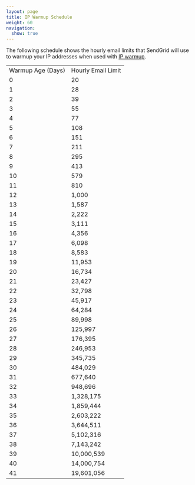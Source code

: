 ```yaml
---
layout: page
title: IP Warmup Schedule
weight: 60
navigation:
  show: true
---
```


The following schedule shows the hourly email limits that SendGrid will use to
warmup your IP addresses when used with [IP warmup]({{root_url}}/API_Reference/Web_API_v3/IP_Management/ip_warmup.html).

<table class="table table-striped table-bordered">
  <tr>
    <td>
      Warmup Age (Days)
    </td>
    <td>
      Hourly Email Limit
    </td>
  </tr>

  <tr>
    <td>
      0
    </td>
    <td>
      20
    </td>
  </tr>

  <tr>
    <td>
      1
    </td>
    <td>
      28
    </td>
  </tr>

  <tr>
    <td>
      2
    </td>
    <td>
      39
    </td>
  </tr>

  <tr>
    <td>
      3
    </td>
    <td>
      55
    </td>
  </tr>

  <tr>
    <td>
      4
    </td>
    <td>
      77
    </td>
  </tr>

  <tr>
    <td>
      5
    </td>
    <td>
      108
    </td>
  </tr>

  <tr>
    <td>
      6
    </td>
    <td>
      151
    </td>
  </tr>

  <tr>
    <td>
      7
    </td>
    <td>
      211
    </td>
  </tr>

  <tr>
    <td>
      8
    </td>
    <td>
      295
    </td>
  </tr>

  <tr>
    <td>
      9
    </td>
    <td>
      413
    </td>
  </tr>

  <tr>
    <td>
      10
    </td>
    <td>
      579
    </td>
  </tr>

  <tr>
    <td>
      11
    </td>
    <td>
      810
    </td>
  </tr>

  <tr>
    <td>
      12
    </td>
    <td>
      1,000
    </td>
  </tr>

  <tr>
    <td>
      13
    </td>
    <td>
      1,587
    </td>
  </tr>

  <tr>
    <td>
      14
    </td>
    <td>
      2,222
    </td>
  </tr>

  <tr>
    <td>
      15
    </td>
    <td>
      3,111
    </td>
  </tr>

  <tr>
    <td>
      16
    </td>
    <td>
      4,356
    </td>
  </tr>

  <tr>
    <td>
      17
    </td>
    <td>
      6,098
    </td>
  </tr>

  <tr>
    <td>
      18
    </td>
    <td>
      8,583
    </td>
  </tr>

  <tr>
    <td>
      19
    </td>
    <td>
      11,953
    </td>
  </tr>

  <tr>
    <td>
      20
    </td>
    <td>
      16,734
    </td>
  </tr>

  <tr>
    <td>
      21
    </td>
    <td>
      23,427
    </td>
  </tr>

  <tr>
    <td>
      22
    </td>
    <td>
      32,798
    </td>
  </tr>

  <tr>
    <td>
      23
    </td>
    <td>
      45,917
    </td>
  </tr>

  <tr>
    <td>
      24
    </td>
    <td>
      64,284
    </td>
  </tr>

  <tr>
    <td>
      25
    </td>
    <td>
      89,998
    </td>
  </tr>

  <tr>
    <td>
      26
    </td>
    <td>
      125,997
    </td>
  </tr>

  <tr>
    <td>
      27
    </td>
    <td>
      176,395
    </td>
  </tr>

  <tr>
    <td>
      28
    </td>
    <td>
      246,953
    </td>
  </tr>

  <tr>
    <td>
      29
    </td>
    <td>
      345,735
    </td>
  </tr>

  <tr>
    <td>
      30
    </td>
    <td>
      484,029
    </td>
  </tr>

  <tr>
    <td>
      31
    </td>
    <td>
      677,640
    </td>
  </tr>

  <tr>
    <td>
      32
    </td>
    <td>
      948,696
    </td>
  </tr>

  <tr>
    <td>
      33
    </td>
    <td>
      1,328,175
    </td>
  </tr>

  <tr>
    <td>
      34
    </td>
    <td>
      1,859,444
    </td>
  </tr>

  <tr>
    <td>
      35
    </td>
    <td>
      2,603,222
    </td>
  </tr>

  <tr>
    <td>
      36
    </td>
    <td>
      3,644,511
    </td>
  </tr>

  <tr>
    <td>
      37
    </td>
    <td>
      5,102,316
    </td>
  </tr>

  <tr>
    <td>
      38
    </td>
    <td>
      7,143,242
    </td>
  </tr>

  <tr>
    <td>
      39
    </td>
    <td>
      10,000,539
    </td>
  </tr>

  <tr>
    <td>
      40
    </td>
    <td>
      14,000,754
    </td>
  </tr>

  <tr>
    <td>
      41
    </td>
    <td>
      19,601,056
    </td>
  </tr>
</table>
